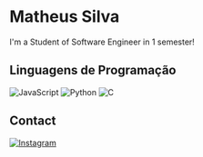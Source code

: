 # Matheus Silva

I'm a Student of Software Engineer in 1 semester!

## Linguagens de Programação
![JavaScript](https://img.shields.io/badge/JavaScript-000?style=for-the-badge&logo=javascript)
![Python](https://img.shields.io/badge/Python-000?style=for-the-badge&logo=python)
![C](https://img.shields.io/badge/C-00599C?style=for-the-badge&logo=c&logoColor=white)

## Contact
[![Instagram](https://img.shields.io/badge/Instagram-E4405F?style=for-the-badge&logo=instagram&logoColor=white)](https://www.instagram.com/silvaaszx_/)
